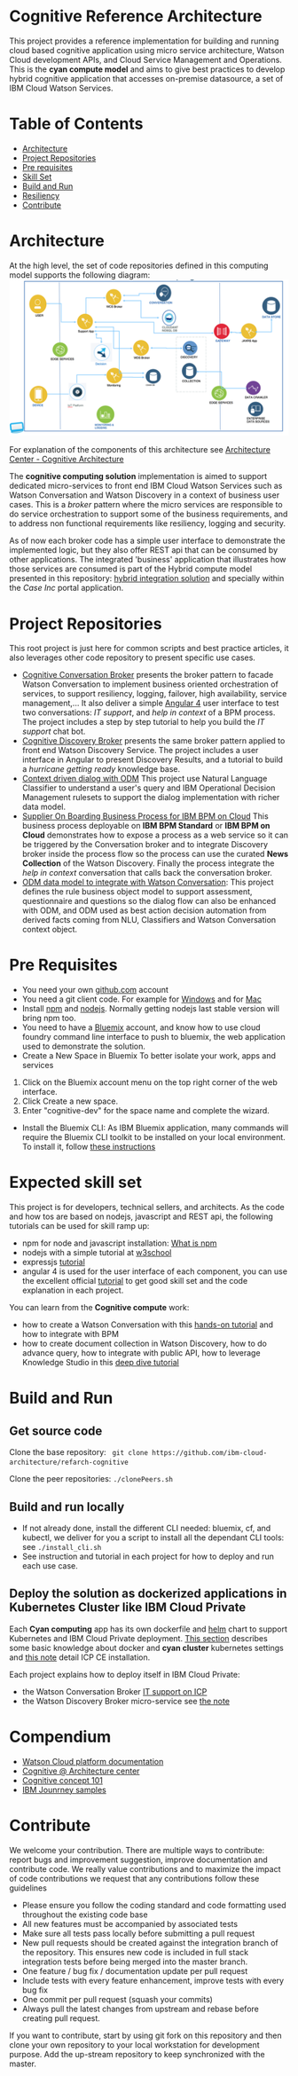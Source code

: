 # Cognitive Reference Architecture
This project provides a reference implementation for building and running cloud based cognitive application using micro service architecture, Watson Cloud development APIs, and Cloud Service Management and Operations. This is the **cyan compute model** and aims to give best practices to develop hybrid cognitive application that accesses on-premise datasource, a set of IBM Cloud Watson Services.
# Table of Contents
* [Architecture](https://github.com/ibm-cloud-architecture/refarch-cognitive#architecture)  
* [Project Repositories](https://github.com/ibm-cloud-architecture/refarch-cognitive#project-repositories)
* [Pre requisites](https://github.com/ibm-cloud-architecture/refarch-cognitive#pre-requisites)
* [Skill Set](https://github.com/ibm-cloud-architecture/refarch-cognitive#expected-skill-set)
* [Build and Run](https://github.com/ibm-cloud-architecture/refarch-cognitive#build-and-run)
* [Resiliency](doc/resiliency.md)
* [Contribute](https://github.com/ibm-cloud-architecture/refarch-cognitive#contribute)

# Architecture
At the high level, the set of code repositories defined in this computing model supports the following diagram:
![](doc/cyan-compute.png)

For explanation of the components of this architecture see [Architecture Center - Cognitive Architecture](https://www.ibm.com/devops/method/content/architecture/cognitiveArchitecture#0_0)

The **cognitive computing solution** implementation is aimed to support dedicated micro-services to front end IBM Cloud Watson Services such as Watson Conversation and Watson Discovery in a context of business user cases. This is a *broker* pattern where the micro services are responsible to do service orchestration to support some of the business requirements, and  to address non functional requirements like resiliency, logging and security.

As of now each broker code has a simple user interface to demonstrate the implemented logic, but they also offer REST api that can be consumed by other applications. The integrated 'business' application that illustrates how those services are consumed is part of the Hybrid compute model presented in this repository: [hybrid integration solution](https://github.com/ibm-cloud-architecture/refarch-integration) and specially within the *Case Inc* portal application.

# Project Repositories
This root project is just here for common scripts and best practice articles, it also leverages other code repository to present specific use cases.

* [Cognitive Conversation Broker](https://github.com/ibm-cloud-architecture/refarch-cognitive-conversation-broker) presents the broker pattern to facade Watson Conversation to implement business oriented orchestration of services, to support resiliency, logging, failover, high availability, service management,... It also deliver a simple [Angular 4](https://angular.io) user interface to test two conversations: *IT support*, and *help in context* of a BPM process. The project includes a step by step tutorial to help you build the *IT support* chat bot.
* [Cognitive Discovery Broker](https://github.com/ibm-cloud-architecture/refarch-cognitive-discovery-broker) presents the same broker pattern applied to front end Watson Discovery Service. The project includes a user interface in Angular to present Discovery Results, and a tutorial to build a *hurricane getting ready* knowledge base.
* [Context driven dialog with ODM](https://github.com/ibm-cloud-architecture/context-driven-dialog) This project use Natural Language Classifier to understand a user's query and IBM Operational Decision Management rulesets to support the dialog implementation with richer data model.
 * [Supplier On Boarding Business Process for IBM BPM on Cloud](https://github.com/ibm-cloud-architecture/refarch-cognitive-supplier-process) This business process deployable on **IBM BPM Standard** or **IBM BPM on Cloud** demonstrates how to expose a process as a web service so it can be triggered by the Conversation broker and to integrate Discovery broker inside the process flow so the process can use the curated **News Collection** of the Watson Discovery. Finally the process integrate the *help in context* conversation that calls back the conversation broker.
* [ODM data model to integrate with Watson Conversation](https://github.com/ibm-cloud-architecture/refarch-cognitive-odm-model): This project defines the rule business object model to support assessment, questionnaire and questions so the dialog flow can also be enhanced with ODM, and ODM used as best action decision automation from derived facts coming from NLU, Classifiers and Watson Conversation context object.

# Pre Requisites
* You need your own [github.com](http://github.com) account
* You need a git client code. For example for [Windows](https://git-scm.com/download/win) and for [Mac](https://git-scm.com/download/mac)
* Install [npm](https://www.npmjs.com/get-npm) and [nodejs](). Normally getting nodejs last stable version will bring npm too.
* You need to have a [Bluemix](http://bluemix.net) account, and know how to use cloud foundry command line interface to push to bluemix, the web application used to demonstrate the solution.
* Create a New Space in Bluemix
To better isolate your work, apps and services
1. Click on the Bluemix account menu on the top right corner of the web interface.
2. Click Create a new space.
3. Enter "cognitive-dev" for the space name and complete the wizard.
* Install the Bluemix CLI: As IBM Bluemix application, many commands will require the Bluemix CLI toolkit to be installed on your local environment. To install it, follow [these instructions](https://console.ng.bluemix.net/docs/cli/index.html#cli)

# Expected skill set
This project is for developers, technical sellers, and architects. As the code and how tos are based on nodejs, javascript and REST api, the following tutorials can be used for skill ramp up:
* npm for node and javascript installation: [What is npm](https://docs.npmjs.com/getting-started/what-is-npm)
* nodejs with a simple tutorial at [w3school](https://www.w3schools.com/nodejs/)
* expressjs [tutorial](https://www.tutorialspoint.com/nodejs/nodejs_express_framework.htm)
* angular 4 is used for the user interface of each component, you can use the excellent official [tutorial](https://angular.io/docs/ts/latest/tutorial/) to get good skill set and the code explanation in each project.

You can learn from the **Cognitive compute** work:
* how to create a Watson Conversation with this [hands-on tutorial](https://github.com/ibm-cloud-architecture/refarch-cognitive-conversation-broker/blob/master/doc/tutorial/README.md) and how to integrate with BPM
* how to create document collection in Watson Discovery, how to do advance query, how to integrate with public API, how to leverage Knowledge Studio in this [deep dive tutorial](https://github.com/ibm-cloud-architecture/refarch-cognitive-discovery-broker/blob/master/doc/tutorial/wds-lab.md)

# Build and Run
## Get source code

Clone the base repository: ``` git clone https://github.com/ibm-cloud-architecture/refarch-cognitive```

Clone the peer repositories: ```./clonePeers.sh```  

## Build and run locally
* If not already done, install the different CLI needed: bluemix, cf, and kubectl, we deliver for you a script to install all the dependant CLI tools: see `./install_cli.sh`
* See instruction and tutorial in each project for how to deploy and run each use case.

## Deploy the solution as dockerized applications in Kubernetes Cluster like IBM Cloud Private
Each **Cyan computing** app has its own dockerfile and [helm](https://github.com/kubernetes/helm) chart to support Kubernetes and IBM Cloud Private deployment. [This section](doc/cyancluster.md) describes some basic knowledge about docker and **cyan cluster** kubernetes settings and [this note](doc/install-dev-icp21.md) detail ICP CE installation.

Each project explains how to deploy itself in IBM Cloud Private:
* the Watson Conversation Broker [IT support on ICP](https://github.com/ibm-cloud-architecture/refarch-cognitive-discovery-broker/blob/master/doc/icp-deploy.md)
* the Watson Discovery Broker micro-service see [the note](https://github.com/ibm-cloud-architecture/refarch-cognitive-discovery-broker/blob/master/doc/wds-broker-kube.md)

# Compendium
* [Watson Cloud platform documentation](https://www.ibm.com/watson/developercloud/doc/index.html)
* [Cognitive @ Architecture center](https://www.ibm.com/devops/method/content/architecture/cognitiveArchitecture/0_0)
* [Cognitive concept 101](https://www.ibm.com/devops/method/content/code/practice-cognitive-101/)
* [IBM Jounrney samples](https://developer.ibm.com/code/journey/category/artificial-intelligence/)

# Contribute
We welcome your contribution. There are multiple ways to contribute: report bugs and improvement suggestion, improve documentation and contribute code.
We really value contributions and to maximize the impact of code contributions we request that any contributions follow these guidelines
* Please ensure you follow the coding standard and code formatting used throughout the existing code base
* All new features must be accompanied by associated tests
* Make sure all tests pass locally before submitting a pull request
* New pull requests should be created against the integration branch of the repository. This ensures new code is included in full stack integration tests before being merged into the master branch.
* One feature / bug fix / documentation update per pull request
* Include tests with every feature enhancement, improve tests with every bug fix
* One commit per pull request (squash your commits)
* Always pull the latest changes from upstream and rebase before creating pull request.

If you want to contribute, start by using git fork on this repository and then clone your own repository to your local workstation for development purpose. Add the up-stream repository to keep synchronized with the master.
